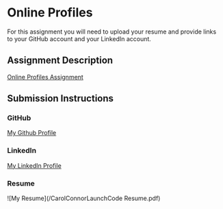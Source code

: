# Online Profiles
For this assignment you will need to upload your resume and provide links to your GitHub account and your LinkedIn account.

## Assignment Description
[Online Profiles Assignment](https://education.launchcode.org/liftoff/modules/assignments/online-profiles)

## Submission Instructions
 
### GitHub
[My Github Profile](https://github.com/cjconnor18)
 
### LinkedIn
[My LinkedIn Profile](www.linkedin.com/in/carol-connor)

### Resume
![My Resume](/CarolConnorLaunchCode Resume.pdf)
